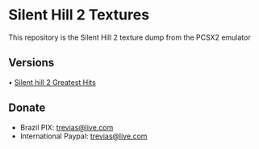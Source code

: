 # Silent Hill 2 Textures
This repository is the Silent Hill 2 texture dump from the PCSX2 emulator

## Versions
• [Silent hill 2 Greatest Hits](SLUS-20228/README.md)

## Donate
 - Brazil
 PIX: trevias@live.com
 - International
 Paypal: trevias@live.com
